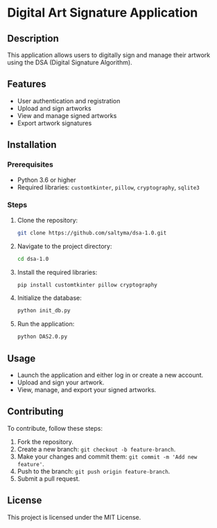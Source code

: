 # Digital Art Signature Application

## Description
This application allows users to digitally sign and manage their artwork using the DSA (Digital Signature Algorithm).

## Features
- User authentication and registration
- Upload and sign artworks
- View and manage signed artworks
- Export artwork signatures

## Installation

### Prerequisites
- Python 3.6 or higher
- Required libraries: `customtkinter`, `pillow`, `cryptography`, `sqlite3`

### Steps
1. Clone the repository:
    ```bash
    git clone https://github.com/saltyma/dsa-1.0.git
    ```

2. Navigate to the project directory:
    ```bash
    cd dsa-1.0
    ```

3. Install the required libraries:
    ```bash
    pip install customtkinter pillow cryptography
    ```

4. Initialize the database:
    ```bash
    python init_db.py
    ```

5. Run the application:
    ```bash
    python DAS2.0.py
    ```

## Usage
- Launch the application and either log in or create a new account.
- Upload and sign your artwork.
- View, manage, and export your signed artworks.

## Contributing
To contribute, follow these steps:
1. Fork the repository.
2. Create a new branch: `git checkout -b feature-branch`.
3. Make your changes and commit them: `git commit -m 'Add new feature'`.
4. Push to the branch: `git push origin feature-branch`.
5. Submit a pull request.

## License
This project is licensed under the MIT License.
